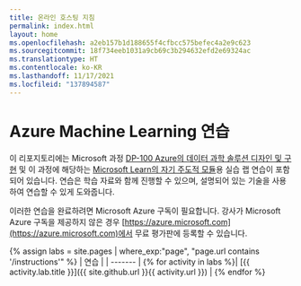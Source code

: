 ```yaml
---
title: 온라인 호스팅 지침
permalink: index.html
layout: home
ms.openlocfilehash: a2eb157b1d188655f4cfbcc575befec4a2e9c623
ms.sourcegitcommit: 18f734eeb1031a9cb69c3b294632efd2e69324ac
ms.translationtype: HT
ms.contentlocale: ko-KR
ms.lasthandoff: 11/17/2021
ms.locfileid: "137894587"
---
```

# <a name="azure-machine-learning-exercises"></a>Azure Machine Learning 연습

이 리포지토리에는 Microsoft 과정 [DP-100 Azure의 데이터 과학 솔루션 디자인 및 구현](https://docs.microsoft.com/learn/certifications/courses/dp-100t01) 및 이 과정에 해당하는 [Microsoft Learn의 자기 주도적 모듈](https://docs.microsoft.com/learn/paths/build-ai-solutions-with-azure-ml-service/)용 실습 랩 연습이 포함되어 있습니다. 연습은 학습 자료와 함께 진행할 수 있으며, 설명되어 있는 기술을 사용하여 연습할 수 있게 도와줍니다.

이러한 연습을 완료하려면 Microsoft Azure 구독이 필요합니다. 강사가 Microsoft Azure 구독을 제공하지 않은 경우 [https://azure.microsoft.com](https://azure.microsoft.com)에서 무료 평가판에 등록할 수 있습니다.

{% assign labs = site.pages | where_exp:"page", "page.url contains '/instructions'" %}
| 연습 |
| ------- | 
{% for activity in labs  %}| [{{ activity.lab.title }}]({{ site.github.url }}{{ activity.url }}) |
{% endfor %}
